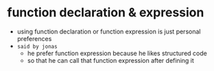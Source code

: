 # function declaration & expression

- using function declaration or function expression is just personal preferences 
- `said by jonas`
    - he prefer function expression because he likes structured code 
    - so that he can call that function expression after defining it 